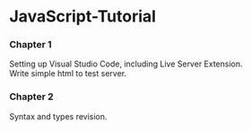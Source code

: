 # JavaScript-Tutorial

### Chapter 1
Setting up Visual Studio Code, including Live Server Extension.</br>
Write simple html to test server.</br>

### Chapter 2
Syntax and types revision.</br>
